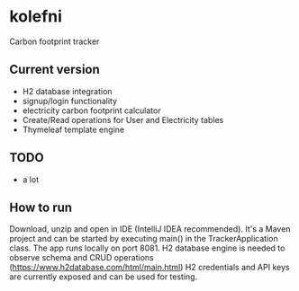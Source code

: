 # kolefni
Carbon footprint tracker

## Current version
- H2 database integration
- signup/login functionality
- electricity carbon footprint calculator
- Create/Read operations for User and Electricity tables
- Thymeleaf template engine

## TODO
- a lot

## How to run
Download, unzip and open in IDE (IntelliJ IDEA recommended). 
It's a Maven project and can be started by executing main() in the TrackerApplication class.
The app runs locally on port 8081.
H2 database engine is needed to observe schema and CRUD operations (https://www.h2database.com/html/main.html)
H2 credentials and API keys are currently exposed and can be used for testing.

